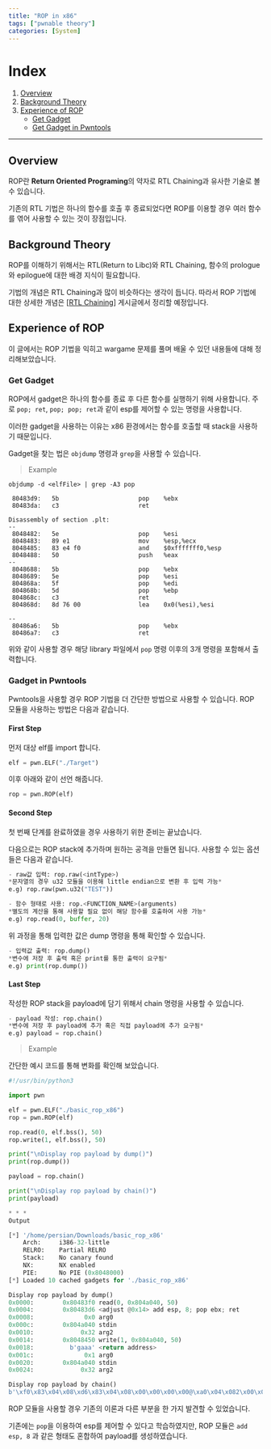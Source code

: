```yaml
---
title: "ROP in x86"
tags: ["pwnable theory"]
categories: [System]
---
```


# Index

1. [Overview](#overview)
2. [Background Theory](#background-theory)
3. [Experience of ROP](#experience-of-rop)
	- [Get Gadget](#get-gadget)
	- [Get Gadget in Pwntools](#get-gadget-in-pwntools)

* * *

## Overview

ROP란 **Return Oriented Programing**의 약자로 RTL Chaining과 유사한 기술로 볼 수 있습니다.

기존의 RTL 기법은 하나의 함수를 호출 후 종료되었다면 ROP를 이용할 경우 여러 함수를 엮어 사용할 수 있는 것이 장점입니다.

## Background Theory

ROP를 이해하기 위해서는 RTL(Return to Libc)와 RTL Chaining, 함수의 prologue와 epilogue에 대한 배경 지식이 필요합니다.

기법의 개념은 RTL Chaining과 많이 비슷하다는 생각이 듭니다. 따라서 ROP 기법에 대한 상세한 개념은 [[RTL Chaining](https://jun-project-lab.github.io/system/RTL-chaining/)] 게시글에서 정리할 예정입니다.

## Experience of ROP

이 글에서는 ROP 기법을 익히고 wargame 문제를 풀며 배울 수 있던 내용들에 대해 정리해보았습니다.

### Get Gadget

ROP에서 gadget은 하나의 함수를 종료 후 다른 함수를 실행하기 위해 사용합니다. 주로 `pop; ret`, `pop; pop; ret`과 같이 esp를 제어할 수 있는 명령을 사용합니다.

이러한 gadget을 사용하는 이유는 x86 환경에서는 함수를 호출할 때 stack을 사용하기 때문입니다.

Gadget을 찾는 법은 `objdump` 명령과 `grep`을 사용할 수 있습니다.

> Example

```
objdump -d <elfFile> | grep -A3 pop

 80483d9:	5b                   	pop    %ebx
 80483da:	c3                   	ret    

Disassembly of section .plt:
--
 8048482:	5e                   	pop    %esi
 8048483:	89 e1                	mov    %esp,%ecx
 8048485:	83 e4 f0             	and    $0xfffffff0,%esp
 8048488:	50                   	push   %eax
--
 8048688:	5b                   	pop    %ebx
 8048689:	5e                   	pop    %esi
 804868a:	5f                   	pop    %edi
 804868b:	5d                   	pop    %ebp
 804868c:	c3                   	ret    
 804868d:	8d 76 00             	lea    0x0(%esi),%esi

--
 80486a6:	5b                   	pop    %ebx
 80486a7:	c3                   	ret
```

위와 같이 사용할 경우 해당 library 파일에서 `pop` 명령 이후의 3개 명령을 포함해서 출력합니다.

### Gadget in Pwntools

Pwntools을 사용할 경우 ROP 기법을 더 간단한 방법으로 사용할 수 있습니다. ROP 모듈을 사용하는 방법은 다음과 같습니다.

#### First Step

먼저 대상 elf를 import 합니다.

```python
elf = pwn.ELF("./Target")
```

이후 아래와 같이 선언 해줍니다.

```python
rop = pwn.ROP(elf)
```

#### Second Step

첫 번째 단계를 완료하였을 경우 사용하기 위한 준비는 끝났습니다.

다음으로는 ROP stack에 추가하며 원하는 공격을 만들면 됩니다. 사용할 수 있는 옵션들은 다음과 같습니다.

```python
- raw값 입력: rop.raw(<intType>)
*문자열의 경우 u32 모듈을 이용해 little endian으로 변환 후 입력 가능*
e.g) rop.raw(pwn.u32("TEST"))

- 함수 형태로 사용: rop.<FUNCTION_NAME>(arguments)
*별도의 계산을 통해 사용할 필요 없이 해당 함수를 호출하여 사용 가능*
e.g) rop.read(0, buffer, 20)
```

위 과정을 통해 입력한 값은 dump 명령을 통해 확인할 수 있습니다.

```python
- 입력값 출력: rop.dump()
*변수에 저장 후 출력 혹은 print를 통한 출력이 요구됨*
e.g) print(rop.dump())
```

#### Last Step

작성한 ROP stack을 payload에 담기 위해서 chain 명령을 사용할 수 있습니다.

```python
- payload 작성: rop.chain()
*변수에 저장 후 payload에 추가 혹은 직접 payload에 추가 요구됨*
e.g) payload = rop.chain()
```

> Example

간단한 예시 코드를 통해 변화를 확인해 보았습니다.

```python
#!/usr/bin/python3

import pwn 

elf = pwn.ELF("./basic_rop_x86")
rop = pwn.ROP(elf)

rop.read(0, elf.bss(), 50) 
rop.write(1, elf.bss(), 50) 

print("\nDisplay rop payload by dump()")
print(rop.dump())

payload = rop.chain()

print("\nDisplay rop payload by chain()")
print(payload)

* * *
Output

[*] '/home/persian/Downloads/basic_rop_x86'
    Arch:     i386-32-little
    RELRO:    Partial RELRO
    Stack:    No canary found
    NX:       NX enabled
    PIE:      No PIE (0x8048000)
[*] Loaded 10 cached gadgets for './basic_rop_x86'

Display rop payload by dump()
0x0000:        0x80483f0 read(0, 0x804a040, 50)
0x0004:        0x80483d6 <adjust @0x14> add esp, 8; pop ebx; ret
0x0008:              0x0 arg0
0x000c:        0x804a040 stdin
0x0010:             0x32 arg2
0x0014:        0x8048450 write(1, 0x804a040, 50)
0x0018:          b'gaaa' <return address>
0x001c:              0x1 arg0
0x0020:        0x804a040 stdin
0x0024:             0x32 arg2

Display rop payload by chain()
b'\xf0\x83\x04\x08\xd6\x83\x04\x08\x00\x00\x00\x00@\xa0\x04\x082\x00\x00\x00P\x84\x04\x08gaaa\x01\x00\x00\x00@\xa0\x04\x082\x00\x00\x00'
```

ROP 모듈을 사용할 경우 기존의 이론과 다른 부분을 한 가지 발견할 수 있었습니다.

기존에는 `pop`을 이용하여 esp를 제어할 수 있다고 학습하였지만, ROP 모듈은 `add esp, 8` 과 같은 형태도 혼합하여 payload를 생성하였습니다.
